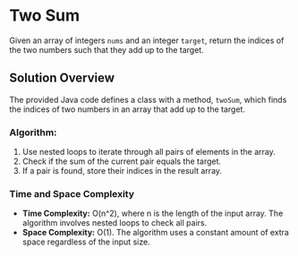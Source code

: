 # Two Sum
Given an array of integers `nums` and an integer `target`, return the indices of the two numbers such that they add up to the target.

## Solution Overview

The provided Java code defines a class with a method, `twoSum`, which finds the indices of two numbers in an array that add up to the target.

### Algorithm:

1. Use nested loops to iterate through all pairs of elements in the array.
2. Check if the sum of the current pair equals the target.
3. If a pair is found, store their indices in the result array.

### Time and Space Complexity

- **Time Complexity:** O(n^2), where n is the length of the input array. The algorithm involves nested loops to check all pairs.
- **Space Complexity:** O(1). The algorithm uses a constant amount of extra space regardless of the input size.

